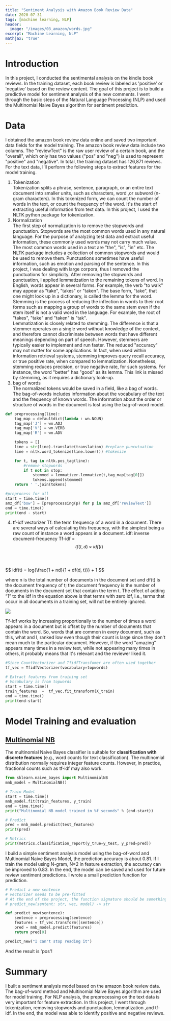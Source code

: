 ```yaml
---
title: "Sentiment Analysis with Amazon Book Review Data"
date: 2020-07-31
tags: [machine learning, NLP]
header:
  image: "/images/03_amazon/words.jpg"
excerpt: "Machine Learning, NLP"
mathjax: "true"
---
```

# Introduction
In this project, I conducted the sentimental analysis on the kindle book reviews. In the training dataset, each book review is labeled as 'positive' or 'negative' based on the review content. The goal of this project is to build a predictive model for sentiment analysis of the new comments. I went through the basic steps of the Natural Language Processing (NLP) and used the Multinomial Naive Bayes algorithm for sentiment prediction.

# Data
I obtained the amazon book review data online and saved two important data fields for the model training. The amazon book review data include two columns. The "reviewText" is the raw user review of a certain book, and the "overall", which only has two values ("pos" and "neg") is used to represent "positive" and "negative". In total, the training dataset has 126,871 reviews. For the text data, I'll perform the following steps to extract features for the model training.
1. Tokenization<br>
Tokenization splits a phrase, sentence, paragraph, or an entire text document into smaller units, such as characters, word ,or subword (n-gram characters). In this tokenized form, we can count the number of words in the text, or count the frequency of the word. It's the start of extracting useful information from text data. In this project, I used the NLTK python package for tokenization.<br>
2. Normalization<br>
The first step of normalization is to remove the stopwords and punctuation. Stopwords are the most common words used in any natural language. For the purpose of analyzing test data and extract useful information, these commonly used words may not carry much value. The most common words used in a text are "the", "is", "in" etc. The NLTK package includes a collection of common stopwords and would be used to remove them. Punctuations sometimes have useful information, such as emotion and parsing of the sentence. In this project, I was dealing with large corpora, thus I removed the punctuations for simplicity.
After removing the stopwords and punctuation, I applied lemmatization to the remaining tokens of word. In English, words appear in several forms. For example, the verb "to walk" may appear as "take", "takes" or "taken". The base form, "take", that one might look up in a dictionary, is called the lemma for the word. Stemming is the process of reducing the inflection in words to their root forms such as mapping a group of words to the same stem even if the stem itself is not a valid word in the language. For example, the root of "takes", "take" and "taken" is "tak".<br>
Lemmatization is closely related to stemming. The difference is that a stemmer operates on a single word without knowledge of the context, and therefore cannot discriminate between words that have different meanings depending on part of speech. However, stemmers are typically easier to implement and run faster. The reduced "accuracy" may not matter for some applications. In fact, when used within information retrieval systems, stemming improves query recall accuracy, or true positive rate, when compared to lemmatization. Nonetheless, stemming reduces precision, or true negative rate, for such systems. For instance, the word "better" has "good" as its lemma. This link is missed by stemming, as it requires a dictionary look-up.
3. bag of words<br>
The normalized tokens would be saved in a field, like a bag of words. The bag-of-words includes information about the vocabulary of the text and the frequency of known words. The information about the order or structure of words in the document is lost using the bag-of-word model.

```python
def preprocessing(line):
    tag_map = defaultdict(lambda : wn.NOUN)
    tag_map['J'] = wn.ADJ
    tag_map['V'] = wn.VERB
    tag_map['R'] = wn.ADV

    tokens = []
    line = str(line).translate(translation) #replace puncutuation
    line = nltk.word_tokenize(line.lower()) #tokenize

    for t, tag in nltk.pos_tag(line):
        #remove stopwords
        if t not in stop:
            stemmed = lemmatizer.lemmatize(t,tag_map[tag[0]])
            tokens.append(stemmed)
    return ' '.join(tokens)

#preprocess for all
start = time.time()
amz_df['bow'] = [preprocessing(p) for p in amz_df['reviewText']]
end = time.time()
print(end - start)  
```
4. tf-idf vectorizer
Tf: the term frequency of a word in a document. There are several ways of calculating this frequency, with the simplest being a raw count of instance a word appears in a document.
idf: inverse document-frequency
Tf-idf = $$tf(t,d) \times idf(t)$$<br>
<br>
$$
idf(t) = log{\frac{1 + nd}{1 + df(d, t)}} + 1
$$
<br>

where n is the total number of documents in the document set and df(t) is the document frequency of t; the document frequency is the number of documents in the document set that contain the term t. The effect of adding “1” to the idf in the equation above is that terms with zero idf, i.e., terms that occur in all documents in a training set, will not be entirely ignored.<br>

![](http://www.onemathematicalcat.org/Math/Algebra_II_obj/Graphics/log_base_gt1.gif)

Tf-idf works by increasing proportionally to the number of times a word appears in a document but is offset by the number of documents that contain the word. So, words that are common in every document, such as this, what and I, ranked low even though their count is large since they don't mean much to the particular document. However, if the word "amazing" appears many times in a review text, while not appearing many times in others, it probably means that it's relevant and the reviewer liked it.

```python
#Since CountVectorizer and TfidfTransfomer are often used together
tf_vec = TfidfVectorizer(vocabulary=topwords)

# Extract features from training set
# Vocabulary is from topwords
start = time.time()
train_features  =  tf_vec.fit_transform(X_train)
end = time.time()
print(end-start)  
```

# Model Training and evaluation
## [Multinomial NB](http://scikit-learn.org/stable/modules/generated/sklearn.naive_bayes.MultinomialNB.html)

The multinomial Naive Bayes classifier is suitable for **classification with discrete features** (e.g., word counts for text classification). The multinomial distribution normally requires integer feature counts. However, in practice, fractional counts such as tf-idf may also work.
```python
from sklearn.naive_bayes import MultinomialNB
mnb_model = MultinomialNB()

# Train Model
start = time.time()
mnb_model.fit(train_features, y_train)
end = time.time()
print("Multinomial NB model trained in %f seconds" % (end-start))

# Predict
pred = mnb_model.predict(test_features)
print(pred)

# Metrics
print(metrics.classification_report(y_true=y_test, y_pred=pred))
```

I build a simple sentiment analysis model using the bag-of-word and Multinomial Naive Bayes Model, the prediction accuracy is about 0.81. If I train the model using N-gram, N=2 in feature extraction, the accuracy can be improved to 0.83. In the end, the model can be saved and used for future review sentiment predictions. I wrote a small prediction function for prediction.

```python
# Predict a new sentence
# vectorizer needs to be pre-fitted
# At the end of the project, the function signature should be something like:
# predict_new(sentent: str, vec, model) -> str

def predict_new(sentence):
    sentence = preprocessing(sentence)
    features = tf_vec.transform([sentence])
    pred = mnb_model.predict(features)
    return pred[0]

predict_new("I can't stop reading it")    
```
And the result is 'pos'!

# Summary
I built a sentiment analysis model based on the amazon book review data. The bag-of-word method and Multinomial Naive Bayes algorithm are used for model training. For NLP analysis, the preprocessing on the text data is very important for feature extraction. In this project, I went through tokenization, removing stopwords and punctuation, lemmatization ,and tf-idf. In the end, the model was able to identify positive and negative reviews.
